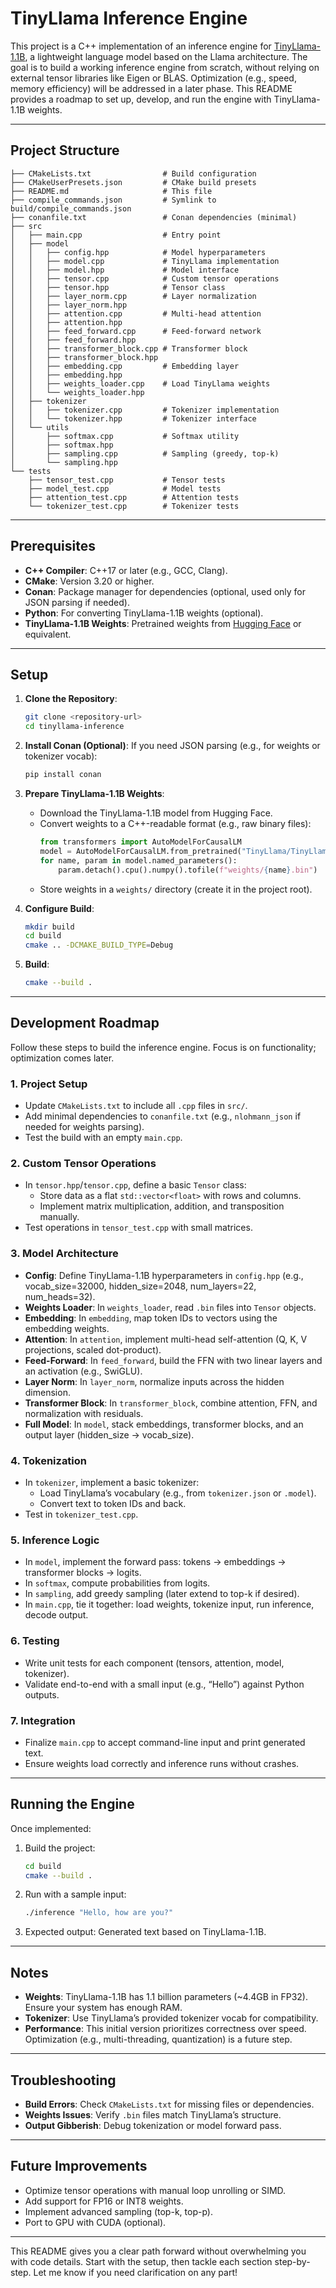 # TinyLlama Inference Engine

This project is a C++ implementation of an inference engine for [TinyLlama-1.1B](https://huggingface.co/TinyLlama/TinyLlama-1.1B), a lightweight language model based on the Llama architecture. The goal is to build a working inference engine from scratch, without relying on external tensor libraries like Eigen or BLAS. Optimization (e.g., speed, memory efficiency) will be addressed in a later phase. This README provides a roadmap to set up, develop, and run the engine with TinyLlama-1.1B weights.

---

## Project Structure

```
├── CMakeLists.txt                # Build configuration
├── CMakeUserPresets.json         # CMake build presets
├── README.md                     # This file
├── compile_commands.json         # Symlink to build/compile_commands.json
├── conanfile.txt                 # Conan dependencies (minimal)
├── src
│   ├── main.cpp                  # Entry point
│   ├── model
│   │   ├── config.hpp            # Model hyperparameters
│   │   ├── model.cpp             # TinyLlama implementation
│   │   ├── model.hpp             # Model interface
│   │   ├── tensor.cpp            # Custom tensor operations
│   │   ├── tensor.hpp            # Tensor class
│   │   ├── layer_norm.cpp        # Layer normalization
│   │   ├── layer_norm.hpp
│   │   ├── attention.cpp         # Multi-head attention
│   │   ├── attention.hpp
│   │   ├── feed_forward.cpp      # Feed-forward network
│   │   ├── feed_forward.hpp
│   │   ├── transformer_block.cpp # Transformer block
│   │   ├── transformer_block.hpp
│   │   ├── embedding.cpp         # Embedding layer
│   │   ├── embedding.hpp
│   │   ├── weights_loader.cpp    # Load TinyLlama weights
│   │   └── weights_loader.hpp
│   ├── tokenizer
│   │   ├── tokenizer.cpp         # Tokenizer implementation
│   │   └── tokenizer.hpp         # Tokenizer interface
│   └── utils
│       ├── softmax.cpp           # Softmax utility
│       ├── softmax.hpp
│       ├── sampling.cpp          # Sampling (greedy, top-k)
│       └── sampling.hpp
└── tests
    ├── tensor_test.cpp           # Tensor tests
    ├── model_test.cpp            # Model tests
    ├── attention_test.cpp        # Attention tests
    └── tokenizer_test.cpp        # Tokenizer tests
```

---

## Prerequisites

- **C++ Compiler**: C++17 or later (e.g., GCC, Clang).
- **CMake**: Version 3.20 or higher.
- **Conan**: Package manager for dependencies (optional, used only for JSON parsing if needed).
- **Python**: For converting TinyLlama-1.1B weights (optional).
- **TinyLlama-1.1B Weights**: Pretrained weights from [Hugging Face](https://huggingface.co/TinyLlama/TinyLlama-1.1B) or equivalent.

---

## Setup

1. **Clone the Repository**:
   ```bash
   git clone <repository-url>
   cd tinyllama-inference
   ```

2. **Install Conan (Optional)**:
   If you need JSON parsing (e.g., for weights or tokenizer vocab):
   ```bash
   pip install conan
   ```

3. **Prepare TinyLlama-1.1B Weights**:
   - Download the TinyLlama-1.1B model from Hugging Face.
   - Convert weights to a C++-readable format (e.g., raw binary files):
     ```python
     from transformers import AutoModelForCausalLM
     model = AutoModelForCausalLM.from_pretrained("TinyLlama/TinyLlama-1.1B")
     for name, param in model.named_parameters():
         param.detach().cpu().numpy().tofile(f"weights/{name}.bin")
     ```
   - Store weights in a `weights/` directory (create it in the project root).

4. **Configure Build**:
   ```bash
   mkdir build
   cd build
   cmake .. -DCMAKE_BUILD_TYPE=Debug
   ```

5. **Build**:
   ```bash
   cmake --build .
   ```

---

## Development Roadmap

Follow these steps to build the inference engine. Focus is on functionality; optimization comes later.

### 1. Project Setup
- Update `CMakeLists.txt` to include all `.cpp` files in `src/`.
- Add minimal dependencies to `conanfile.txt` (e.g., `nlohmann_json` if needed for weights parsing).
- Test the build with an empty `main.cpp`.

### 2. Custom Tensor Operations
- In `tensor.hpp`/`tensor.cpp`, define a basic `Tensor` class:
  - Store data as a flat `std::vector<float>` with rows and columns.
  - Implement matrix multiplication, addition, and transposition manually.
- Test operations in `tensor_test.cpp` with small matrices.

### 3. Model Architecture
- **Config**: Define TinyLlama-1.1B hyperparameters in `config.hpp` (e.g., vocab_size=32000, hidden_size=2048, num_layers=22, num_heads=32).
- **Weights Loader**: In `weights_loader`, read `.bin` files into `Tensor` objects.
- **Embedding**: In `embedding`, map token IDs to vectors using the embedding weights.
- **Attention**: In `attention`, implement multi-head self-attention (Q, K, V projections, scaled dot-product).
- **Feed-Forward**: In `feed_forward`, build the FFN with two linear layers and an activation (e.g., SwiGLU).
- **Layer Norm**: In `layer_norm`, normalize inputs across the hidden dimension.
- **Transformer Block**: In `transformer_block`, combine attention, FFN, and normalization with residuals.
- **Full Model**: In `model`, stack embeddings, transformer blocks, and an output layer (hidden_size → vocab_size).

### 4. Tokenization
- In `tokenizer`, implement a basic tokenizer:
  - Load TinyLlama’s vocabulary (e.g., from `tokenizer.json` or `.model`).
  - Convert text to token IDs and back.
- Test in `tokenizer_test.cpp`.

### 5. Inference Logic
- In `model`, implement the forward pass: tokens → embeddings → transformer blocks → logits.
- In `softmax`, compute probabilities from logits.
- In `sampling`, add greedy sampling (later extend to top-k if desired).
- In `main.cpp`, tie it together: load weights, tokenize input, run inference, decode output.

### 6. Testing
- Write unit tests for each component (tensors, attention, model, tokenizer).
- Validate end-to-end with a small input (e.g., “Hello”) against Python outputs.

### 7. Integration
- Finalize `main.cpp` to accept command-line input and print generated text.
- Ensure weights load correctly and inference runs without crashes.

---

## Running the Engine

Once implemented:
1. Build the project:
   ```bash
   cd build
   cmake --build .
   ```
2. Run with a sample input:
   ```bash
   ./inference "Hello, how are you?"
   ```
3. Expected output: Generated text based on TinyLlama-1.1B.

---

## Notes
- **Weights**: TinyLlama-1.1B has 1.1 billion parameters (~4.4GB in FP32). Ensure your system has enough RAM.
- **Tokenizer**: Use TinyLlama’s provided tokenizer vocab for compatibility.
- **Performance**: This initial version prioritizes correctness over speed. Optimization (e.g., multi-threading, quantization) is a future step.

---

## Troubleshooting
- **Build Errors**: Check `CMakeLists.txt` for missing files or dependencies.
- **Weights Issues**: Verify `.bin` files match TinyLlama’s structure.
- **Output Gibberish**: Debug tokenization or model forward pass.

---

## Future Improvements
- Optimize tensor operations with manual loop unrolling or SIMD.
- Add support for FP16 or INT8 weights.
- Implement advanced sampling (top-k, top-p).
- Port to GPU with CUDA (optional).

---

This README gives you a clear path forward without overwhelming you with code details. Start with the setup, then tackle each section step-by-step. Let me know if you need clarification on any part!